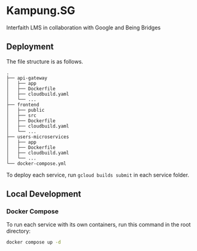 # Kampung.SG

Interfaith LMS in collaboration with Google and Being Bridges

## Deployment

The file structure is as follows.

```text
.
├── api-gateway
│   ├── app
│   ├── Dockerfile
│   ├── cloudbuild.yaml
│   └── ...
├── frontend
│   ├── public
│   ├── src
│   ├── Dockerfile
│   ├── cloudbuild.yaml
│   └── ...
├── users-microservices
│   ├── app
│   ├── Dockerfile
│   ├── cloudbuild.yaml
│   └── ...
└── docker-compose.yml
```

To deploy each service, run `gcloud builds submit` in each service folder.

## Local Development

### Docker Compose

To run each service with its own containers, run this command in the root directory:

```sh
docker compose up -d
```

